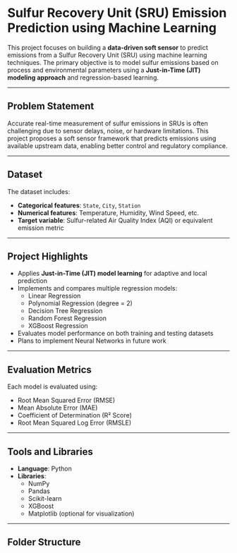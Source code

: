 # Sulfur Recovery Unit (SRU) Emission Prediction using Machine Learning

This project focuses on building a **data-driven soft sensor** to predict emissions from a Sulfur Recovery Unit (SRU) using machine learning techniques. The primary objective is to model sulfur emissions based on process and environmental parameters using a **Just-in-Time (JIT) modeling approach** and regression-based learning.

---

## Problem Statement

Accurate real-time measurement of sulfur emissions in SRUs is often challenging due to sensor delays, noise, or hardware limitations. This project proposes a soft sensor framework that predicts emissions using available upstream data, enabling better control and regulatory compliance.

---

## Dataset

The dataset includes:
- **Categorical features**: `State`, `City`, `Station`
- **Numerical features**: Temperature, Humidity, Wind Speed, etc.
- **Target variable**: Sulfur-related Air Quality Index (AQI) or equivalent emission metric

---

## Project Highlights

- Applies **Just-in-Time (JIT) model learning** for adaptive and local prediction
- Implements and compares multiple regression models:
  - Linear Regression
  - Polynomial Regression (degree = 2)
  - Decision Tree Regression
  - Random Forest Regression
  - XGBoost Regression
- Evaluates model performance on both training and testing datasets
- Plans to implement Neural Networks in future work

---

## Evaluation Metrics

Each model is evaluated using:
- Root Mean Squared Error (RMSE)
- Mean Absolute Error (MAE)
- Coefficient of Determination (R² Score)
- Root Mean Squared Log Error (RMSLE)

---

## Tools and Libraries

- **Language**: Python
- **Libraries**:
  - NumPy
  - Pandas
  - Scikit-learn
  - XGBoost
  - Matplotlib (optional for visualization)

---

## Folder Structure

